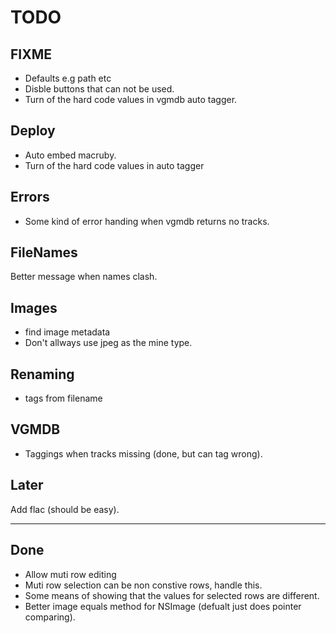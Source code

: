 TODO
====

FIXME
-----
* Defaults e.g path etc 
* Disble buttons that can not be used.
* Turn of the hard code values in vgmdb auto tagger.

Deploy
-------
* Auto embed macruby.
* Turn of the hard code values in auto tagger

Errors
------
* Some kind of error handing when vgmdb returns no tracks.

FileNames
---------
Better message when names clash.

Images
-------
* find image metadata
* Don't allways use jpeg as the mine type.

Renaming
--------
* tags from filename

VGMDB
-----
* Taggings when tracks missing (done, but can tag wrong).

Later
-----
Add flac (should be easy).

----
Done
----
* Allow muti row editing
* Muti row selection can be non constive rows, handle this.
* Some means of showing that the values for selected rows are different.
* Better image equals method for NSImage (defualt just does pointer comparing).
